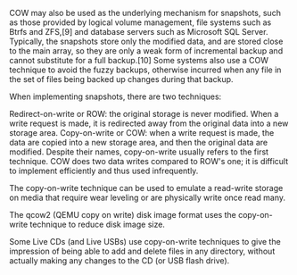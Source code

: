 COW may also be used as the underlying mechanism for snapshots, such as those provided by logical volume management, file systems such as Btrfs and ZFS,[9] and database servers such as Microsoft SQL Server. Typically, the snapshots store only the modified data, and are stored close to the main array, so they are only a weak form of incremental backup and cannot substitute for a full backup.[10] Some systems also use a COW technique to avoid the fuzzy backups, otherwise incurred when any file in the set of files being backed up changes during that backup.

When implementing snapshots, there are two techniques:

Redirect-on-write or ROW: the original storage is never modified. When a write request is made, it is redirected away from the original data into a new storage area.
Copy-on-write or COW: when a write request is made, the data are copied into a new storage area, and then the original data are modified.
Despite their names, copy-on-write usually refers to the first technique. COW does two data writes compared to ROW's one; it is difficult to implement efficiently and thus used infrequently.

The copy-on-write technique can be used to emulate a read-write storage on media that require wear leveling or are physically write once read many.

The qcow2 (QEMU copy on write) disk image format uses the copy-on-write technique to reduce disk image size.

Some Live CDs (and Live USBs) use copy-on-write techniques to give the impression of being able to add and delete files in any directory, without actually making any changes to the CD (or USB flash drive).
